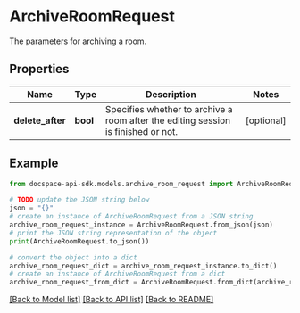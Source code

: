 # ArchiveRoomRequest
The parameters for archiving a room.

## Properties

Name | Type | Description | Notes
------------ | ------------- | ------------- | -------------
**delete_after** | **bool** | Specifies whether to archive a room after the editing session is finished or not. | [optional] 

## Example

```python
from docspace-api-sdk.models.archive_room_request import ArchiveRoomRequest

# TODO update the JSON string below
json = "{}"
# create an instance of ArchiveRoomRequest from a JSON string
archive_room_request_instance = ArchiveRoomRequest.from_json(json)
# print the JSON string representation of the object
print(ArchiveRoomRequest.to_json())

# convert the object into a dict
archive_room_request_dict = archive_room_request_instance.to_dict()
# create an instance of ArchiveRoomRequest from a dict
archive_room_request_from_dict = ArchiveRoomRequest.from_dict(archive_room_request_dict)
```
[[Back to Model list]](../README.md#documentation-for-models) [[Back to API list]](../README.md#documentation-for-api-endpoints) [[Back to README]](../README.md)


